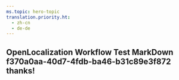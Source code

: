 ```yaml
---
ms.topic: hero-topic
translation.priority.ht: 
  - zh-cn
  - de-de
---
```

## OpenLocalization Workflow Test MarkDown f370a0aa-40d7-4fdb-ba46-b31c89e3f872 thanks!
